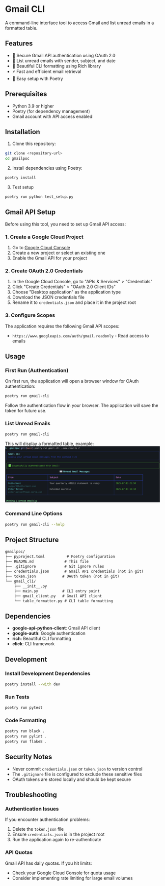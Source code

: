 # Gmail CLI

A command-line interface tool to access Gmail and list unread emails in a formatted table.

## Features

- 🔐 Secure Gmail API authentication using OAuth 2.0
- 📧 List unread emails with sender, subject, and date
- 🎨 Beautiful CLI formatting using Rich library
- ⚡ Fast and efficient email retrieval
- 🔧 Easy setup with Poetry

## Prerequisites

- Python 3.9 or higher
- Poetry (for dependency management)
- Gmail account with API access enabled

## Installation

1. Clone this repository:
```bash
git clone <repository-url>
cd gmailpoc
```

2. Install dependencies using Poetry:
```bash
poetry install
```

3. Test setup
```bash
poetry run python test_setup.py
```

## Gmail API Setup

Before using this tool, you need to set up Gmail API access:

### 1. Create a Google Cloud Project

1. Go to [Google Cloud Console](https://console.cloud.google.com/)
2. Create a new project or select an existing one
3. Enable the Gmail API for your project

### 2. Create OAuth 2.0 Credentials

1. In the Google Cloud Console, go to "APIs & Services" > "Credentials"
2. Click "Create Credentials" > "OAuth 2.0 Client IDs"
3. Choose "Desktop application" as the application type
4. Download the JSON credentials file
5. Rename it to `credentials.json` and place it in the project root

### 3. Configure Scopes

The application requires the following Gmail API scopes:
- `https://www.googleapis.com/auth/gmail.readonly` - Read access to emails

## Usage

### First Run (Authentication)

On first run, the application will open a browser window for OAuth authentication:

```bash
poetry run gmail-cli
```

Follow the authentication flow in your browser. The application will save the token for future use.

### List Unread Emails

```bash
poetry run gmail-cli
```

This will display a formatted table, example:
![image](example_output.png)

### Command Line Options

```bash
poetry run gmail-cli --help
```

## Project Structure

```
gmailpoc/
├── pyproject.toml          # Poetry configuration
├── README.md              # This file
├── .gitignore             # Git ignore rules
├── credentials.json       # Gmail API credentials (not in git)
├── token.json            # OAuth token (not in git)
└── gmail_cli/
    ├── __init__.py
    ├── main.py           # CLI entry point
    ├── gmail_client.py   # Gmail API client
    └── table_formatter.py # CLI table formatting
```

## Dependencies

- **google-api-python-client**: Gmail API client
- **google-auth**: Google authentication
- **rich**: Beautiful CLI formatting
- **click**: CLI framework

## Development

### Install Development Dependencies

```bash
poetry install --with dev
```

### Run Tests

```bash
poetry run pytest
```

### Code Formatting

```bash
poetry run black .
poetry run pylint .
poetry run flake8 .
```

## Security Notes

- Never commit `credentials.json` or `token.json` to version control
- The `.gitignore` file is configured to exclude these sensitive files
- OAuth tokens are stored locally and should be kept secure

## Troubleshooting

### Authentication Issues

If you encounter authentication problems:

1. Delete the `token.json` file
2. Ensure `credentials.json` is in the project root
3. Run the application again to re-authenticate

### API Quotas

Gmail API has daily quotas. If you hit limits:
- Check your Google Cloud Console for quota usage
- Consider implementing rate limiting for large email volumes
